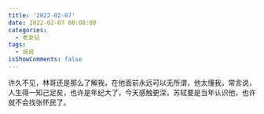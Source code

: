 ```yaml
---
title: '2022-02-07'
date: 2022-02-07 00:08:00
categories:
  - 老友记
tags:
  - 说说
isShowComments: false
---
```


许久不见，林哥还是那么了解我，在他面前永远可以无所谓，他太懂我，常言说，人生得一知己足矣，也许是年纪大了，今天感触更深，苏轼要是当年认识他，也许就不会找张怀民了。